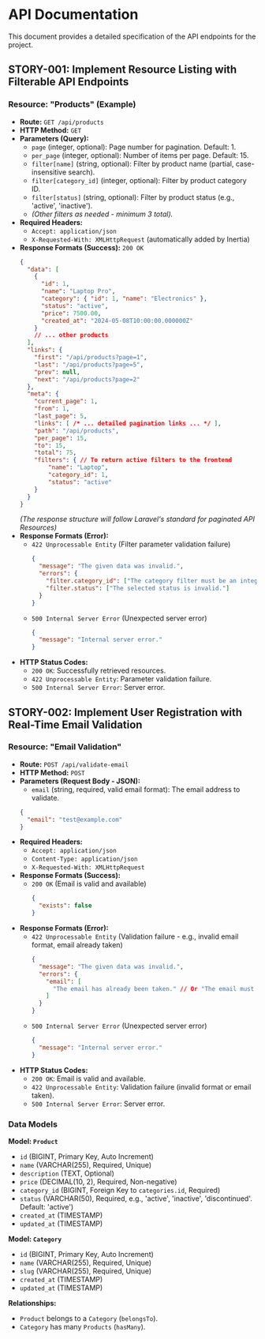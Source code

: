 # API Documentation

This document provides a detailed specification of the API endpoints for the project.

## STORY-001: Implement Resource Listing with Filterable API Endpoints

### Resource: "Products" (Example)

*   **Route:** `GET /api/products`
*   **HTTP Method:** `GET`
*   **Parameters (Query):**
    *   `page` (integer, optional): Page number for pagination. Default: 1.
    *   `per_page` (integer, optional): Number of items per page. Default: 15.
    *   `filter[name]` (string, optional): Filter by product name (partial, case-insensitive search).
    *   `filter[category_id]` (integer, optional): Filter by product category ID.
    *   `filter[status]` (string, optional): Filter by product status (e.g., 'active', 'inactive').
    *   _(Other filters as needed - minimum 3 total)._
*   **Required Headers:**
    *   `Accept: application/json`
    *   `X-Requested-With: XMLHttpRequest` (automatically added by Inertia)
*   **Response Formats (Success):** `200 OK`
    ```json
    {
      "data": [
        {
          "id": 1,
          "name": "Laptop Pro",
          "category": { "id": 1, "name": "Electronics" },
          "status": "active",
          "price": 7500.00,
          "created_at": "2024-05-08T10:00:00.000000Z"
        }
        // ... other products
      ],
      "links": {
        "first": "/api/products?page=1",
        "last": "/api/products?page=5",
        "prev": null,
        "next": "/api/products?page=2"
      },
      "meta": {
        "current_page": 1,
        "from": 1,
        "last_page": 5,
        "links": [ /* ... detailed pagination links ... */ ],
        "path": "/api/products",
        "per_page": 15,
        "to": 15,
        "total": 75,
        "filters": { // To return active filters to the frontend
            "name": "Laptop",
            "category_id": 1,
            "status": "active"
        }
      }
    }
    ```
    _(The response structure will follow Laravel's standard for paginated API Resources)_
*   **Response Formats (Error):**
    *   `422 Unprocessable Entity` (Filter parameter validation failure)
        ```json
        {
          "message": "The given data was invalid.",
          "errors": {
            "filter.category_id": ["The category filter must be an integer."],
            "filter.status": ["The selected status is invalid."]
          }
        }
        ```
    *   `500 Internal Server Error` (Unexpected server error)
        ```json
        {
          "message": "Internal server error."
        }
        ```
*   **HTTP Status Codes:**
    *   `200 OK`: Successfully retrieved resources.
    *   `422 Unprocessable Entity`: Parameter validation failure.
    *   `500 Internal Server Error`: Server error.


## STORY-002: Implement User Registration with Real-Time Email Validation

### Resource: "Email Validation"

*   **Route:** `POST /api/validate-email`
*   **HTTP Method:** `POST`
*   **Parameters (Request Body - JSON):**
    *   `email` (string, required, valid email format): The email address to validate.
    ```json
    {
      "email": "test@example.com"
    }
    ```
*   **Required Headers:**
    *   `Accept: application/json`
    *   `Content-Type: application/json`
    *   `X-Requested-With: XMLHttpRequest`
*   **Response Formats (Success):**
    *   `200 OK` (Email is valid and available)
        ```json
        {
          "exists": false
        }
        ```
*   **Response Formats (Error):**
    *   `422 Unprocessable Entity` (Validation failure - e.g., invalid email format, email already taken)
        ```json
        {
          "message": "The given data was invalid.",
          "errors": {
            "email": [
              "The email has already been taken." // Or "The email must be a valid email address."
            ]
          }
        }
        ```
    *   `500 Internal Server Error` (Unexpected server error)
        ```json
        {
          "message": "Internal server error."
        }
        ```
*   **HTTP Status Codes:**
    *   `200 OK`: Email is valid and available.
    *   `422 Unprocessable Entity`: Validation failure (invalid format or email taken).
    *   `500 Internal Server Error`: Server error.

### Data Models

**Model: `Product`**

*   `id` (BIGINT, Primary Key, Auto Increment)
*   `name` (VARCHAR(255), Required, Unique)
*   `description` (TEXT, Optional)
*   `price` (DECIMAL(10, 2), Required, Non-negative)
*   `category_id` (BIGINT, Foreign Key to `categories.id`, Required)
*   `status` (VARCHAR(50), Required, e.g., 'active', 'inactive', 'discontinued'. Default: 'active')
*   `created_at` (TIMESTAMP)
*   `updated_at` (TIMESTAMP)

**Model: `Category`**

*   `id` (BIGINT, Primary Key, Auto Increment)
*   `name` (VARCHAR(255), Required, Unique)
*   `slug` (VARCHAR(255), Required, Unique)
*   `created_at` (TIMESTAMP)
*   `updated_at` (TIMESTAMP)

**Relationships:**

*   `Product` belongs to a `Category` (`belongsTo`).
*   `Category` has many `Products` (`hasMany`).

